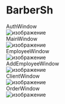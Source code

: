 # BarberSh
AuthWindow <br>
![изображение](https://user-images.githubusercontent.com/81708953/158221177-3ba3318c-054f-4b76-9c70-5436d5edd7b2.png) <br>
MainWindow <br>
![изображение](https://user-images.githubusercontent.com/81708953/158221393-53405df3-daef-4bcc-bfd9-f3a91619f18e.png) <br>
EmployeeWindow <br>
![изображение](https://user-images.githubusercontent.com/81708953/158222495-28ce0e93-2392-4670-9754-12cc02ad8a49.png) <br>
 AddEmployeeWindow <br>
 ![изображение](https://user-images.githubusercontent.com/81708953/158222655-b47c9367-f1e4-47e5-9fc4-fcfa523efe50.png) <br>
 ClientWindow <br>
 ![изображение](https://user-images.githubusercontent.com/81708953/158222735-a00c4c7b-0b88-4045-a9fb-0580a33d4b2e.png) <br>
 OrderWindow <br>
![изображение](https://user-images.githubusercontent.com/81708953/158223074-40a250e9-6e17-453f-be48-37c4f02b2517.png) <br>


